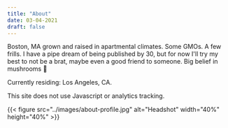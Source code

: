 ```yaml
---
title: "About"
date: 03-04-2021
draft: false
---
```


Boston, MA grown and raised in apartmental climates. Some GMOs. A few frills. I have a pipe dream of being published by 30, but for now I'll try my best to not be a brat, maybe even a good friend to someone. Big belief in mushrooms 💜

Currently residing: Los Angeles, CA.

This site does not use Javascript or analytics tracking.

{{< figure src="../images/about-profile.jpg" alt="Headshot" width="40%" height="40%" >}}
